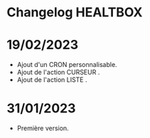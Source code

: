 # Changelog HEALTBOX

# 19/02/2023

- Ajout d'un CRON personnalisable.
- Ajout de l'action CURSEUR .
- Ajout de l'action LISTE .


# 31/01/2023

- Première version.

